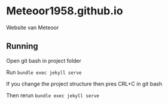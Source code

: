 # Meteoor1958.github.io
Website van Meteoor

## Running
Open git bash in project folder

Run `bundle exec jekyll serve`

If you change the project structure then pres CRL+C in git bash

Then rerun `bundle exec jekyll serve`

